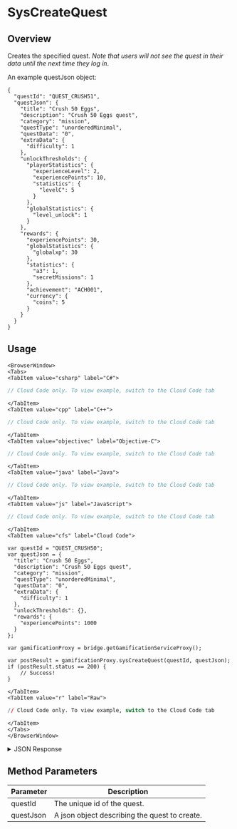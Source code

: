 # SysCreateQuest
## Overview
Creates the specified quest. _Note that users will not see the quest in their data until the next time they log in_.



An example questJson object:
```
{
  "questId": "QUEST_CRUSH51",
  "questJson": {
    "title": "Crush 50 Eggs",
    "description": "Crush 50 Eggs quest",
    "category": "mission",
    "questType": "unorderedMinimal",
    "questData": "0",
    "extraData": {
      "difficulty": 1
    },
    "unlockThresholds": {
      "playerStatistics": {
        "experienceLevel": 2,
        "experiencePoints": 10,
        "statistics": {
          "levelC": 5
        }
      },
      "globalStatistics": {
        "level_unlock": 1
      }
    },
    "rewards": {
      "experiencePoints": 30,
      "globalStatistics": {
        "globalxp": 30
      },
      "statistics": {
        "a3": 1,
        "secretMissions": 1
      },
      "achievement": "ACH001",
      "currency": {
        "coins": 5
      }
    }
  }
}
```

<PartialServop service_name="gamification" operation_name="SYS_CREATE_QUEST" />

## Usage

```mdx-code-block
<BrowserWindow>
<Tabs>
<TabItem value="csharp" label="C#">
```

```csharp
// Cloud Code only. To view example, switch to the Cloud Code tab
```

```mdx-code-block
</TabItem>
<TabItem value="cpp" label="C++">
```

```cpp
// Cloud Code only. To view example, switch to the Cloud Code tab
```

```mdx-code-block
</TabItem>
<TabItem value="objectivec" label="Objective-C">
```

```objectivec
// Cloud Code only. To view example, switch to the Cloud Code tab
```

```mdx-code-block
</TabItem>
<TabItem value="java" label="Java">
```

```java
// Cloud Code only. To view example, switch to the Cloud Code tab
```

```mdx-code-block
</TabItem>
<TabItem value="js" label="JavaScript">
```

```javascript
// Cloud Code only. To view example, switch to the Cloud Code tab
```

```mdx-code-block
</TabItem>
<TabItem value="cfs" label="Cloud Code">
```

```cfscript
var questId = "QUEST_CRUSH50";
var questJson = {
  "title": "Crush 50 Eggs",
  "description": "Crush 50 Eggs quest",
  "category": "mission",
  "questType": "unorderedMinimal",
  "questData": "0",
  "extraData": {
    "difficulty": 1
  },
  "unlockThresholds": {},
  "rewards": {
    "experiencePoints": 1000
  }
};

var gamificationProxy = bridge.getGamificationServiceProxy();

var postResult = gamificationProxy.sysCreateQuest(questId, questJson);
if (postResult.status == 200) {
    // Success!
}
```

```mdx-code-block
</TabItem>
<TabItem value="r" label="Raw">
```

```r
// Cloud Code only. To view example, switch to the Cloud Code tab
```

```mdx-code-block
</TabItem>
</Tabs>
</BrowserWindow>
```

<details>
<summary>JSON Response</summary>

```json
{
  "status": 200,
  "data": {
    "questId": "QUEST_CRUSH52",
    "questType": "unorderedMinimal",
    "questData": "0",
    "title": "Crush 50 Eggs",
    "description": "Crush 50 Eggs quest",
    "category": "mission",
    "extraData": {
      "difficulty": 1
    },
    "rewards": {
      "experiencePoints": 1000
    },
    "createdAt": 1574801519979,
    "updatedAt": 1574801519979,
    "version": 1,
    "tasks": []
  }
}
```
</details>

## Method Parameters
Parameter | Description
--------- | -----------
questId | The unique id of the quest.
questJson | A json object describing the quest to create.


